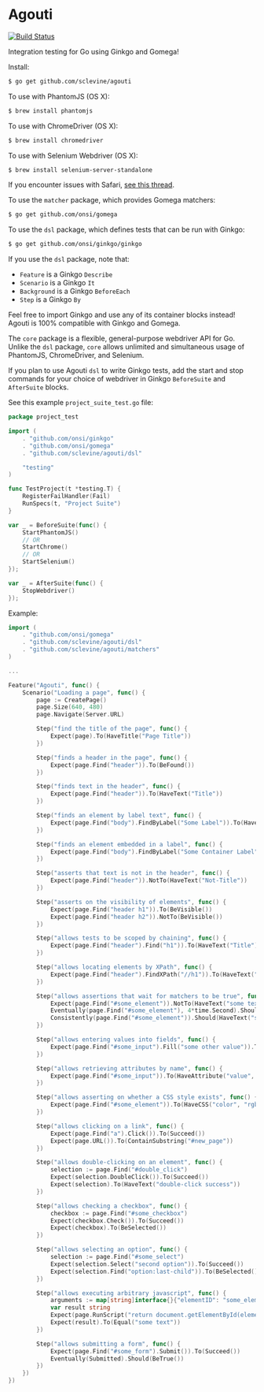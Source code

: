 Agouti
======

[![Build Status](https://api.travis-ci.org/sclevine/agouti.png?branch=master)](http://travis-ci.org/sclevine/agouti)

Integration testing for Go using Ginkgo and Gomega!

Install:
```bash
$ go get github.com/sclevine/agouti
```
To use with PhantomJS (OS X):
```bash
$ brew install phantomjs
```
To use with ChromeDriver (OS X):
```bash
$ brew install chromedriver
```
To use with Selenium Webdriver (OS X):
```bash
$ brew install selenium-server-standalone
```
If you encounter issues with Safari, [see this thread](https://code.google.com/p/selenium/issues/detail?can=2&q=7933&colspec=ID%20Stars%20Type%20Status%20Priority%20Milestone%20Owner%20Summary&id=7933).

To use the `matcher` package, which provides Gomega matchers:
```bash
$ go get github.com/onsi/gomega
```
To use the `dsl` package, which defines tests that can be run with Ginkgo:
```bash
$ go get github.com/onsi/ginkgo/ginkgo
```

If you use the `dsl` package, note that:
 * `Feature` is a Ginkgo `Describe`
 * `Scenario` is a Ginkgo `It`
 * `Background` is a Ginkgo `BeforeEach`
 * `Step` is a Ginkgo `By`

Feel free to import Ginkgo and use any of its container blocks instead! Agouti is 100% compatible with Ginkgo and Gomega.

The `core` package is a flexible, general-purpose webdriver API for Go. Unlike the `dsl` package, `core` allows unlimited and simultaneous usage of PhantomJS, ChromeDriver, and Selenium.

If you plan to use Agouti `dsl` to write Ginkgo tests, add the start and stop commands for your choice of webdriver in Ginkgo `BeforeSuite` and `AfterSuite` blocks.

See this example `project_suite_test.go` file:
```Go
package project_test

import (
	. "github.com/onsi/ginkgo"
	. "github.com/onsi/gomega"
	. "github.com/sclevine/agouti/dsl"

	"testing"
)

func TestProject(t *testing.T) {
	RegisterFailHandler(Fail)
	RunSpecs(t, "Project Suite")
}

var _ = BeforeSuite(func() {
	StartPhantomJS()
	// OR
	StartChrome()
	// OR
	StartSelenium()
});

var _ = AfterSuite(func() {
	StopWebdriver()
});
```

Example:

```Go
import (
	. "github.com/onsi/gomega"
	. "github.com/sclevine/agouti/dsl"
	. "github.com/sclevine/agouti/matchers"
)

...

Feature("Agouti", func() {
	Scenario("Loading a page", func() {
		page := CreatePage()
		page.Size(640, 480)
		page.Navigate(Server.URL)

		Step("find the title of the page", func() {
			Expect(page).To(HaveTitle("Page Title"))
		})

		Step("finds a header in the page", func() {
			Expect(page.Find("header")).To(BeFound())
		})

		Step("finds text in the header", func() {
			Expect(page.Find("header")).To(HaveText("Title"))
		})

		Step("finds an element by label text", func() {
			Expect(page.Find("body").FindByLabel("Some Label")).To(HaveAttribute("value", "some labeled value"))
		})

		Step("finds an element embedded in a label", func() {
			Expect(page.Find("body").FindByLabel("Some Container Label")).To(HaveAttribute("value", "some embedded value"))
		})

		Step("asserts that text is not in the header", func() {
			Expect(page.Find("header")).NotTo(HaveText("Not-Title"))
		})

		Step("asserts on the visibility of elements", func() {
			Expect(page.Find("header h1")).To(BeVisible())
			Expect(page.Find("header h2")).NotTo(BeVisible())
		})

		Step("allows tests to be scoped by chaining", func() {
			Expect(page.Find("header").Find("h1")).To(HaveText("Title"))
		})

		Step("allows locating elements by XPath", func() {
			Expect(page.Find("header").FindXPath("//h1")).To(HaveText("Title"))
		})

		Step("allows assertions that wait for matchers to be true", func() {
			Expect(page.Find("#some_element")).NotTo(HaveText("some text"))
			Eventually(page.Find("#some_element"), 4*time.Second).Should(HaveText("some text"))
			Consistently(page.Find("#some_element")).Should(HaveText("some text"))
		})

		Step("allows entering values into fields", func() {
			Expect(page.Find("#some_input").Fill("some other value")).To(Succeed())
		})

		Step("allows retrieving attributes by name", func() {
			Expect(page.Find("#some_input")).To(HaveAttribute("value", "some other value"))
		})

		Step("allows asserting on whether a CSS style exists", func() {
			Expect(page.Find("#some_element")).To(HaveCSS("color", "rgba(0, 0, 255, 1)"))
		})

		Step("allows clicking on a link", func() {
			Expect(page.Find("a").Click()).To(Succeed())
			Expect(page.URL()).To(ContainSubstring("#new_page"))
		})

		Step("allows double-clicking on an element", func() {
			selection := page.Find("#double_click")
			Expect(selection.DoubleClick()).To(Succeed())
			Expect(selection).To(HaveText("double-click success"))
		})

		Step("allows checking a checkbox", func() {
			checkbox := page.Find("#some_checkbox")
			Expect(checkbox.Check()).To(Succeed())
			Expect(checkbox).To(BeSelected())
		})

		Step("allows selecting an option", func() {
			selection := page.Find("#some_select")
			Expect(selection.Select("second option")).To(Succeed())
			Expect(selection.Find("option:last-child")).To(BeSelected())
		})

		Step("allows executing arbitrary javascript", func() {
			arguments := map[string]interface{}{"elementID": "some_element"}
			var result string
			Expect(page.RunScript("return document.getElementById(elementID).innerHTML;", arguments, &result)).To(Succeed())
			Expect(result).To(Equal("some text"))
		})

		Step("allows submitting a form", func() {
			Expect(page.Find("#some_form").Submit()).To(Succeed())
			Eventually(Submitted).Should(BeTrue())
		})
	})
})
```
